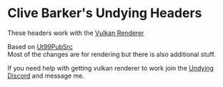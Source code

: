 # Clive Barker's Undying Headers

These headers work with the [Vulkan Renderer](https://github.com/dpjudas/UT99VulkanDrv)

Based on [Ut99PubSrc](https://github.com/FaultyRAM/Ut99PubSrc)\
Most of the changes are for rendering but there is also additional stuff.

If you need help with getting vulkan renderer to work join the [Undying Discord](https://discord.gg/ggb8Wd7) and message me.